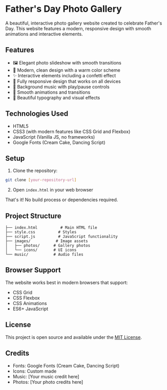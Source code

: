 # Father's Day Photo Gallery

A beautiful, interactive photo gallery website created to celebrate Father's Day. This website features a modern, responsive design with smooth animations and interactive elements.

## Features

- 🖼️ Elegant photo slideshow with smooth transitions
- 🎨 Modern, clean design with a warm color scheme
- ✨ Interactive elements including a confetti effect
- 📱 Fully responsive design that works on all devices
- 🎵 Background music with play/pause controls
- 💫 Smooth animations and transitions
- 🌟 Beautiful typography and visual effects

## Technologies Used

- HTML5
- CSS3 (with modern features like CSS Grid and Flexbox)
- JavaScript (Vanilla JS, no frameworks)
- Google Fonts (Cream Cake, Dancing Script)

## Setup

1. Clone the repository:
```bash
git clone [your-repository-url]
```

2. Open `index.html` in your web browser

That's it! No build process or dependencies required.

## Project Structure

```
├── index.html          # Main HTML file
├── style.css          # Styles
├── script.js          # JavaScript functionality
├── images/           # Image assets
│   ├── photos/      # Gallery photos
│   └── icons/       # UI icons
└── music/           # Audio files
```

## Browser Support

The website works best in modern browsers that support:
- CSS Grid
- CSS Flexbox
- CSS Animations
- ES6+ JavaScript

## License

This project is open source and available under the [MIT License](LICENSE).

## Credits

- Fonts: Google Fonts (Cream Cake, Dancing Script)
- Icons: Custom made
- Music: [Your music credit here]
- Photos: [Your photo credits here] 